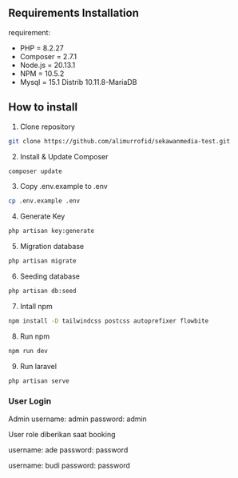 ## Requirements Installation

requirement:

-   PHP = 8.2.27
-   Composer = 2.7.1
-   Node.js = 20.13.1
-   NPM = 10.5.2
-   Mysql = 15.1 Distrib 10.11.8-MariaDB

## How to install

1. Clone repository

```sh
git clone https://github.com/alimurrofid/sekawanmedia-test.git
```

2. Install & Update Composer

```sh
composer update
```

3. Copy .env.example to .env

```sh
cp .env.example .env
```

4. Generate Key

```sh
php artisan key:generate
```

5. Migration database

```sh
php artisan migrate
```

6. Seeding database

```sh
php artisan db:seed
```


7. Intall npm

```sh
npm install -D tailwindcss postcss autoprefixer flowbite
```

8. Run npm

```sh
npm run dev
```

9. Run laravel

```sh
php artisan serve
```

### User Login
Admin
username: admin
password: admin

User
role diberikan saat booking

username: ade
password: password

username: budi
password: password